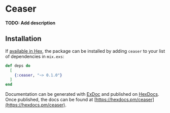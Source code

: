 # Ceaser

**TODO: Add description**

## Installation

If [available in Hex](https://hex.pm/docs/publish), the package can be installed
by adding `ceaser` to your list of dependencies in `mix.exs`:

```elixir
def deps do
  [
    {:ceaser, "~> 0.1.0"}
  ]
end
```

Documentation can be generated with [ExDoc](https://github.com/elixir-lang/ex_doc)
and published on [HexDocs](https://hexdocs.pm). Once published, the docs can
be found at [https://hexdocs.pm/ceaser](https://hexdocs.pm/ceaser).

